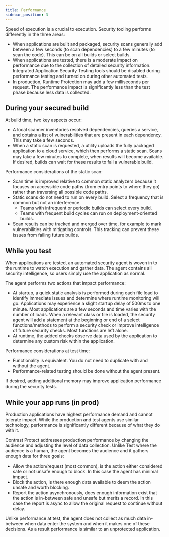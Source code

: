 ```yaml
---
title: Performance
sidebar_position: 3
---
```


Speed of execution is a crucial to execution. Security tooling performs differently in the three areas:

- When applications are built and packaged, security scans generally add between a few seconds (to scan dependencies) to a few minutes (to scan the code). This can be on all builds or select builds.
- When applications are tested, there is a moderate impact on performance due to the collection of detailed security information. Integrated Application Security Testing tools should be disabled during performance testing and turned on during other automated tests.
- In production, Runtime Protection may add a few milliseconds per request. The performance impact is significantly less than the test phase because less data is collected.

## During your secured build
At build time, two key aspects occur:
- A local scanner inventories resolved dependencies, queries a service, and obtains a list of vulnerabilities that are present in each dependency. This may take a few seconds.
- When a static scan is requested, a utility uploads the fully packaged application to a cloud service, which then performs a static scan. Scans may take a few minutes to complete, when results will become available. If desired, builds can wait for these results to fail a vulnerable build.

Performance considerations of the static scan:
- Scan time is improved relative to common static analyzers because it focuses on accessible code paths (from entry points to where they go) rather than traversing all possible code paths.
- Static scans do not need to run on every build. Select a frequency that is common but not an interference.
   - Teams with infrequent or periodic builds can select every build.
   - Teams with frequent build cycles can run on deployment-oriented builds.
- Scan results can be tracked and merged over time, for example to mark vulnerabilities with mitigating controls. This tracking can prevent these issues from failing future builds.

## While you test

When applications are tested, an automated security agent is woven in to the runtime to watch execution and gather data. The agent contains all security intelligence, so users simply use the application as normal.

The agent performs two actions that impact performance:

- At startup, a quick static analysis is performed during each file load to identify immediate issues and determine where runtime monitoring will go. Applications may experience a slight startup delay of 500ms to one minute. Most applications are a few seconds and time varies with the number of loads. When a relevant class or file is loaded, the security agent will add a statement at the beginning or end of a select functions/methods to perform a security check or improve intelligence of future security checks. Most functions are left alone.
- At runtime, the added checks observe data used by the application to determine any custom risk within the application.

Performance considerations at test time:
- Functionality is equivalent. You do not need to duplicate with and without the agent.
- Performance-related testing should be done without the agent present.

If desired, adding additional memory may improve application performance during the security tests.

## While your app runs (in prod)
Production applications have  highest performance demand and cannot tolerate impact. While the production and test agents use similar technology, performance is significantly different because of what they do with it.

Contrast Protect addresses production performance by changing the audience and adjusting the level of data collection. Unlike Test where the audience is a human, the agent becomes the audience and it gathers enough data for three goals:
- Allow the action/request (most common), is the action either considered safe or not unsafe enough to block. In this case the agent has minimal impact.
- Block the action, is there enough data available to deem the action unsafe and worth blocking.
- Report the action asynchronously, does enough information exist that the action is in-between safe and unsafe but merits a record. In this case the report is async to allow the original request to continue without delay.

Unlike performance at test, the agent does not collect as much data in-between when data enter the system and when it makes one of these decisions. As a result performance is similar to an unprotected application.